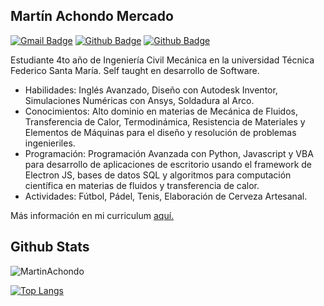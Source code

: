 
<h2>Martín Achondo Mercado</h2>

[![Gmail Badge](https://img.shields.io/badge/-acho.martin@gmail.com-c14438?style=flat&logo=Gmail&logoColor=white&link=mailto:acho.martin@gmail.com)](mailto:acho.martin@gmail.com) [![Github Badge](https://img.shields.io/badge/-MartinAchondo-grey?style=flat&logo=github&logoColor=white&link=https://github.com/MartinAchondo/)](https://www.github.com/MartinAchondo/) [![Github Badge](https://img.shields.io/badge/-@martin_achondo-grey?style=flat&logo=instagram&logoColor=pink&link=https://www.instagram.com/martin_achondo/)](https://www.instagram.com/martin_achondo/)

Estudiante 4to año de Ingeniería Civil Mecánica en la universidad Técnica Federico Santa María. Self taught en desarrollo de Software.

<ul>
   <li> Habilidades: Inglés Avanzado, Diseño con Autodesk Inventor, Simulaciones Numéricas con Ansys, Soldadura al Arco. </li>
  <li> Conocimientos: Alto dominio en materias de Mecánica de Fluidos, Transferencia de Calor, Termodinámica, Resistencia de Materiales y Elementos de Máquinas para el diseño y resolución de problemas ingenieriles. </li>
  <li>Programación: Programación Avanzada con Python, Javascript y VBA para desarrollo de aplicaciones de escritorio usando el framework de Electron JS, bases de datos SQL y algoritmos para computación científica en materias de fluidos y transferencia de calor.</li>
  <li>  Actividades: Fútbol, Pádel, Tenis, Elaboración de Cerveza Artesanal. </li>
 </ul>
<p align='left'> Más información en mi curriculum <a href='https://drive.google.com/file/d/1TYqTaNzTwuLUHUwsBQcKIutNjcLLRmf9/view?usp=sharing' target=_blank><u>aquí</u>.</a></p>

## Github Stats

<p align=left> <img src=https://komarev.com/ghpvc/?username=MartinAchondo alt=MartinAchondo /> </p>

<!--[![Github stats](https://github-readme-stats.vercel.app/api?username=MartinAchondo&theme=tokyonight&include_all_commits=true)
](https://github.com/MartinAchondo/github-readme-stats)-->
[![Top Langs](https://github-readme-stats.vercel.app/api/top-langs/?username=MartinAchondo&layout=compact&theme=tokyonight&langs_count=8)
](https://github.com/MartinAchondo/github-readme-stats)

 
